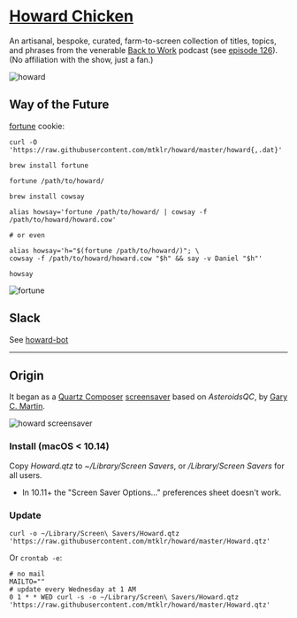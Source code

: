 # [Howard Chicken](https://www.howardchicken.com)

An artisanal, bespoke, curated, farm-to-screen collection of titles, topics, and phrases from the venerable [Back to Work](http://5by5.tv/b2w) podcast (see [episode 126](http://5by5.tv/b2w/126)). (No affiliation with the show, just a fan.)

![howard](https://mtklr.github.com/images/howard-web.png)

## Way of the Future

[fortune](https://en.wikipedia.org/wiki/Fortune_%28Unix%29) cookie:

```console
curl -O 'https://raw.githubusercontent.com/mtklr/howard/master/howard{,.dat}'

brew install fortune

fortune /path/to/howard/

brew install cowsay

alias howsay='fortune /path/to/howard/ | cowsay -f /path/to/howard/howard.cow'

# or even

alias howsay='h="$(fortune /path/to/howard/)"; \
cowsay -f /path/to/howard/howard.cow "$h" && say -v Daniel "$h"'

howsay
```

![fortune](https://mtklr.github.com/images/howard-fortune.png)

## Slack

See [howard-bot](https://github.com/shoesandsocks/howard-bot)

***

## Origin

It began as a [Quartz Composer](https://en.wikipedia.org/wiki/Quartz_Composer) [screensaver](https://mtklr.github.com/images/howard-crazywall.png) based on _AsteroidsQC_, by [Gary C. Martin](http://osx.garycmartin.com).

![howard screensaver](https://mtklr.github.com/images/howard.png)

### Install (macOS < 10.14)

Copy _Howard.qtz_ to _~/Library/Screen Savers_, or _/Library/Screen Savers_ for all users.

* In 10.11+ the "Screen Saver Options..." preferences sheet doesn't work.

### Update

```console
curl -o ~/Library/Screen\ Savers/Howard.qtz 'https://raw.githubusercontent.com/mtklr/howard/master/Howard.qtz'
```

Or `crontab -e`:

```shell
# no mail
MAILTO=""
# update every Wednesday at 1 AM
0 1 * * WED curl -s -o ~/Library/Screen\ Savers/Howard.qtz 'https://raw.githubusercontent.com/mtklr/howard/master/Howard.qtz'
```

